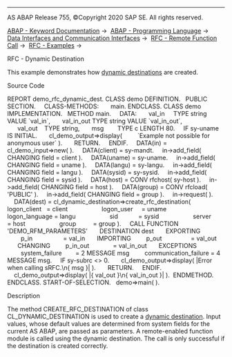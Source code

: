   

* * *

AS ABAP Release 755, ©Copyright 2020 SAP SE. All rights reserved.

[ABAP - Keyword Documentation](javascript:call_link\('abenabap.htm'\)) →  [ABAP - Programming Language](javascript:call_link\('abenabap_reference.htm'\)) →  [Data Interfaces and Communication Interfaces](javascript:call_link\('abenabap_data_communication.htm'\)) →  [RFC - Remote Function Call](javascript:call_link\('abenrfc.htm'\)) →  [RFC - Examples](javascript:call_link\('abenrfc_abexas.htm'\)) → 

RFC - Dynamic Destination

This example demonstrates how [dynamic destinations](javascript:call_link\('abenrfc_destination.htm'\)) are created.

Source Code

REPORT demo\_rfc\_dynamic\_dest.
CLASS demo DEFINITION.
  PUBLIC SECTION.
    CLASS-METHODS:
      main.
ENDCLASS.
CLASS demo IMPLEMENTATION.
  METHOD main.
    DATA:
      val\_in     TYPE string VALUE \`val\_in\`,
      val\_in\_out TYPE string VALUE \`val\_in\_out\`,
      val\_out    TYPE string,
      msg        TYPE c LENGTH 80.
    IF sy-uname IS INITIAL.
      cl\_demo\_output=>display(
        \`Example not possible for anonymous user\` ).
      RETURN.
    ENDIF.
    DATA(in) = cl\_demo\_input=>new( ).
    DATA(client) = sy-mandt.
    in->add\_field( CHANGING field = client ).
    DATA(uname) = sy-uname.
    in->add\_field( CHANGING field = uname ).
    DATA(langu) = sy-langu.
    in->add\_field( CHANGING field = langu ).
    DATA(sysid) = sy-sysid.
    in->add\_field( CHANGING field = sysid ).
    DATA(host) = CONV rfchost( sy-host ).
    in->add\_field( CHANGING field = host ).
    DATA(group) = CONV rfcload( 'PUBLIC' ).
    in->add\_field( CHANGING field = group ).
    in->request( ).
    DATA(dest) = cl\_dynamic\_destination=>create\_rfc\_destination(
                   logon\_client   = client
                   logon\_user     = uname
                   logon\_language = langu
                   sid            = sysid
                   server         = host
                   group          = group ).
    CALL FUNCTION 'DEMO\_RFM\_PARAMETERS'
      DESTINATION dest
      EXPORTING
        p\_in                  = val\_in
      IMPORTING
        p\_out                 = val\_out
      CHANGING
        p\_in\_out              = val\_in\_out
      EXCEPTIONS
        system\_failure        = 2 MESSAGE msg
        communication\_failure = 4 MESSAGE msg.
    IF sy-subrc <> 0.
      cl\_demo\_output=>display( |Error when calling sRFC.\\n{ msg }| ).
      RETURN.
    ENDIF.
    cl\_demo\_output=>display( |{ val\_out }\\n{ val\_in\_out }| ).  ENDMETHOD.
ENDCLASS.
START-OF-SELECTION.
  demo=>main( ).

Description

The method CREATE\_RFC\_DESTINATION of class CL\_DYNAMIC\_DESTINATION is used to create a [dynamic destination](javascript:call_link\('abenrfc_destination.htm'\)). Input values, whose default values are determined from system fields for the current AS ABAP, are passed as parameters. A remote-enabled function module is called using the dynamic destination. The call is only successful if the destination is created correctly.